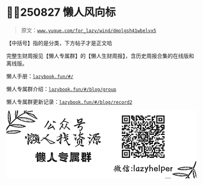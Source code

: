 # 🎈🦈250827 懒人风向标

> 原文：[`www.yuque.com/for_lazy/wind/dmolgsh41wbelvx5`](https://www.yuque.com/for_lazy/wind/dmolgsh41wbelvx5)

【中括号】指的是分类，下方帖子才是正文哈

完整生财周报见【懒人专属群】的【懒人生财周报】，含历史周报合集的在线版和离线版。

懒人手册：[`lazybook.fun/#/`](https://lazybook.fun/#/)

懒人专属群介绍：[`lazybook.fun/#/blog/group`](https://lazybook.fun/#/blog/group)

懒人专属群更新记录：[`lazybook.fun/#/blog/record2`](https://lazybook.fun/#/blog/record2)

![](img/b450cfcae9c96e02bebcecd54e7093e7.png)